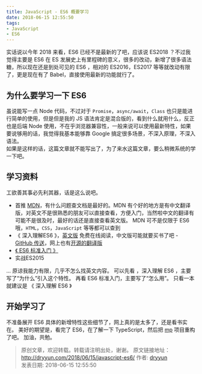 ```yaml
---
title: JavaScript - ES6 概要学习
date: 2018-06-15 12:55:50
tags:
- JavaScript
- ES6
---
```


实话说以今年 2018 来看，ES6 已经不是最新的了吧，应该说 ES2018 ？不过我觉得主要是 ES6 在 ES 发展史上有里程碑的意义，很多的改动，新增了很多语法糖，所以现在还是到处可见的 ES6 ，相对的 ES2016，ES2017 等等就改动有限了，更是现在有了 Babel，直接使用最新的功能就行了。

## 为什么要学习一下 ES6 
虽说能写一点 Node 代码，不过对于 `Promise`，`async/await`，`Class` 也只是能进行简单的使用，但是但是我的 JS 语法肯定是混合版的，看到什么就用什么，反正也是后端 Node 使用，不在乎浏览器兼容性，一般来说可以使用最新特性，如果要说够用的话，我觉得我基本能够靠 Google 搞定很多场景，不深入原理，不深入语法。   
如果是这样的话，这篇文章就不能写出了，为了来水这篇文章，要么稍微系统的学一下吧。

## 学习资料
工欲善其事必先利其器，话是这么说吧。
- 首推 [MDN](https://developer.mozilla.org/zh-CN/docs/Web/JavaScript)，有什么问题查文档是最好的。MDN 有个好的地方是有中文翻译版，对英文不是很熟悉的朋友可以直接查看，方便入门，当然啦中文的翻译有可能不是很及时，最好的话还是直接查看英文版。 MDN 可不是仅限于 ES6 哦，`HTML`，`CSS`，`JavaScript` 等等都可以查到
- 《 深入理解ES6 》，[英文版](https://leanpub.com/understandinges6/read) 免费在线阅读，中文版可能就要买书了吧 - [GitHub 传送](https://github.com/lenville/understandinges6-suspension)，网上也有[开源的翻译版](https://github.com/OshotOkill/understandinges6-simplified-chinese) 
- [《 ES6 标准入门 》](http://es6.ruanyifeng.com/)
- 实战ES2015

...
原谅我能力有限，几乎不怎么找英文内容。
可以先看 ，深入理解 ES6 ，主要写了“为什么”引入这个特性。
再看 ES6 标准入门，主要写了“怎么用”。
只看一本就建议是 《 深入理解 ES6 》

## 开始学习了

不准备展开 ES6 具体的新增特性这些细节了，网上真的是太多了，还是看书实在。 
美好的期望是，看完了 ES6，在了解一下 TypeScript，然后把 [mp](https://github.com/dryyun/mp) 项目重构了吧。 
加油，共勉。  




>
> 原创文章，欢迎转载。转载请注明出处，谢谢。
> 原文链接地址：http://dryyun.com/2018/06/15/javascript-es6/
> 作者: [dryyun](https://dryyun.com/)  
> 发表日期: 2018-06-15 12:55:50
>